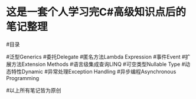 # 这是一套个人学习完C#高级知识点后的笔记整理

#目录

#泛型Generics
#委托Delegate
#匿名方法Lambda Expression
#事件Event
#扩展方法Extension Methods
#语言级集成查询LINQ
#可空类型Nullable Type
#动态特性Dynamic
#异常处理Exception Handling
#异步编程Asynchronous Programming

#以上所有笔记皆为原创
